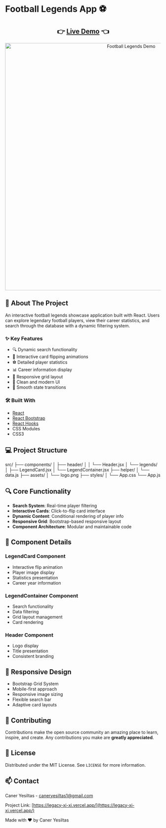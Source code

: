 # Football Legends App ⚽

<div align="center">
 <h2>
   👉 <a href="https://legacy-xi-xi.vercel.app/">Live Demo</a> 👈
 </h2>
</div>

<div align="center">
 <img src="/assets/Futboll-Legends.gif" alt="Football Legends Demo" width="800"/>
</div>

## 📌 About The Project

An interactive football legends showcase application built with React. Users can explore legendary football players, view their career statistics, and search through the database with a dynamic filtering system.

### ✨ Key Features

- 🔍 Dynamic search functionality
- 🎯 Interactive card flipping animations
- ⚽ Detailed player statistics 
- 📊 Career information display
- 📱 Responsive grid layout
- 🎨 Clean and modern UI
- 🔄 Smooth state transitions

### 🛠️ Built With

- [React](https://reactjs.org/)
- [React Bootstrap](https://react-bootstrap.github.io/)
- [React Hooks](https://reactjs.org/docs/hooks-intro.html)
- CSS Modules
- CSS3

## 💻 Project Structure

src/
├── components/
│   ├── header/
│   │   └── Header.jsx
│   └── legends/
│       ├── LegendCard.jsx
│       └── LegendContainer.jsx
├── helper/
│   └── data.js
├── assets/
│   └── logo.png
├── styles/
│   └── App.css
└── App.js

## 🔍 Core Functionality

- **Search System**: Real-time player filtering
- **Interactive Cards**: Click-to-flip card interface
- **Dynamic Content**: Conditional rendering of player info
- **Responsive Grid**: Bootstrap-based responsive layout
- **Component Architecture**: Modular and maintainable code

## 🎯 Component Details

### LegendCard Component
- Interactive flip animation
- Player image display
- Statistics presentation
- Career year information

### LegendContainer Component
- Search functionality
- Data filtering
- Grid layout management
- Card rendering

### Header Component
- Logo display
- Title presentation
- Consistent branding

## 📱 Responsive Design

- Bootstrap Grid System
- Mobile-first approach
- Responsive image sizing
- Flexible search bar
- Adaptive card layouts

## 🤝 Contributing

Contributions make the open source community an amazing place to learn, inspire, and create. Any contributions you make are **greatly appreciated**.

## 📄 License

Distributed under the MIT License. See `LICENSE` for more information.

## 📫 Contact

Caner Yesiltas - caneryesiltas1@gmail.com

Project Link: [https://legacy-xi-xi.vercel.app/](https://legacy-xi-xi.vercel.app/)

Made with ❤️ by Caner Yesiltas